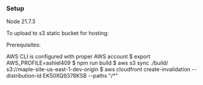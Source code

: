 ### Setup
Node 21.7.3


To upload to s3 static bucket for hosting:

Prerequisites:

AWS CLI is configured with proper AWS account
$ export AWS_PROFILE=ashiel409
$ npm run build
$ aws s3 sync ./build/ s3://maple-site-us-east-1-dev-origin
$ aws cloudfront create-invalidation --distribution-id EK50XQ9378KSB --paths "/*"